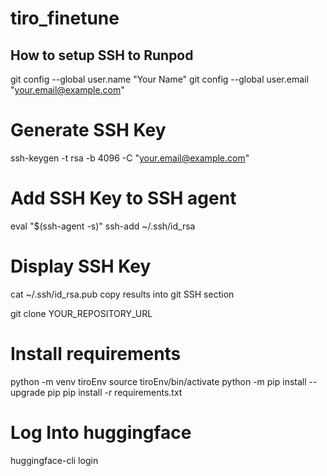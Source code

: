 # tiro_finetune

## How to setup SSH to Runpod
git config --global user.name "Your Name"
git config --global user.email "your.email@example.com"

# Generate SSH Key
ssh-keygen -t rsa -b 4096 -C "your.email@example.com"

# Add SSH Key to SSH agent
eval "$(ssh-agent -s)"
ssh-add ~/.ssh/id_rsa

# Display SSH Key
cat ~/.ssh/id_rsa.pub
copy results into git SSH section

git clone YOUR_REPOSITORY_URL

# Install requirements
python -m venv tiroEnv
source tiroEnv/bin/activate
python -m pip install --upgrade pip
pip install -r requirements.txt

# Log Into huggingface
huggingface-cli login
